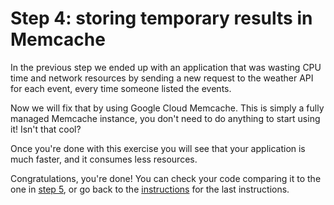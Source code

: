 # Step 4: storing temporary results in Memcache

In the previous step we ended up with an application that was wasting CPU time
and network resources by sending a new request to the weather API for each event,
every time someone listed the events.

Now we will fix that by using Google Cloud Memcache. This is simply a fully
managed Memcache instance, you don't need to do anything to start using it!
Isn't that cool?

Once you're done with this exercise you will see that your application is much faster,
and it consumes less resources.

Congratulations, you're done! You can check your code comparing it to the one in
[step 5](../step5), or go back to the [instructions](../../section09/README.md#congratulations)
for the last instructions.

